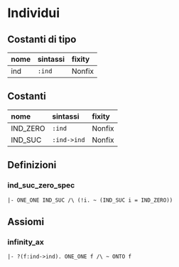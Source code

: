 # Individui

## Costanti di tipo

| nome|sintassi|fixity
| :--- | :--- | :--- |
| ind  |`:ind`| Nonfix

## Costanti

| nome|sintassi|fixity
| :--- | :--- | :--- |
| IND_ZERO  |       `:ind`            |              Nonfix
| IND_SUC   |       `:ind->ind`       |              Nonfix

## Definizioni

### ind_suc_zero_spec
    |- ONE_ONE IND_SUC /\ (!i. ~ (IND_SUC i = IND_ZERO))

## Assiomi

### infinity_ax
    |- ?(f:ind->ind). ONE_ONE f /\ ~ ONTO f

